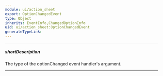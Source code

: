 ```yaml
---
module: ui/action_sheet
export: OptionChangedEvent
type: Object
inherits: EventInfo,ChangedOptionInfo
uid: ui/action_sheet:OptionChangedEvent
generateTypeLink: 
---
```

---
##### shortDescription
The type of the optionChanged event handler's argument.

---
<!-- Description goes here -->